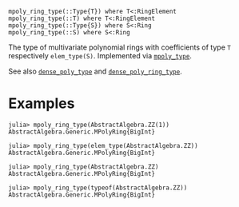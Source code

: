 ```
mpoly_ring_type(::Type{T}) where T<:RingElement
mpoly_ring_type(::T) where T<:RingElement
mpoly_ring_type(::Type{S}) where S<:Ring
mpoly_ring_type(::S) where S<:Ring
```

The type of multivariate polynomial rings with coefficients of type `T` respectively `elem_type(S)`. Implemented via [`mpoly_type`](@ref).

See also [`dense_poly_type`](@ref) and [`dense_poly_ring_type`](@ref).

# Examples

```jldoctest
julia> mpoly_ring_type(AbstractAlgebra.ZZ(1))
AbstractAlgebra.Generic.MPolyRing{BigInt}

julia> mpoly_ring_type(elem_type(AbstractAlgebra.ZZ))
AbstractAlgebra.Generic.MPolyRing{BigInt}

julia> mpoly_ring_type(AbstractAlgebra.ZZ)
AbstractAlgebra.Generic.MPolyRing{BigInt}

julia> mpoly_ring_type(typeof(AbstractAlgebra.ZZ))
AbstractAlgebra.Generic.MPolyRing{BigInt}
```
